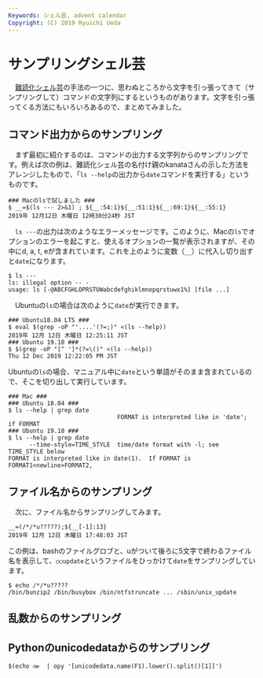 ```yaml
---
Keywords: シェル芸, advent calendar
Copyright: (C) 2019 Ryuichi Ueda
---
```


# サンプリングシェル芸

　[難読化シェル芸](https://raintrees.net/news/95)の手法の一つに、思わぬところから文字を引っ張ってきて（サンプリングして）コマンドの文字列にするというものがあります。文字を引っ張ってくる方法にもいろいろあるので、まとめてみました。

## コマンド出力からのサンプリング

　まず最初に紹介するのは、コマンドの出力する文字列からのサンプリングです。例えば次の例は、難読化シェル芸の名付け親のkanataさんの示した方法をアレンジしたもので、「`ls --help`の出力から`date`コマンドを実行する」というものです。

```
### Macのlsで試しました ###
$ __=$(ls --- 2>&1) ; ${__:54:1}${__:51:1}${__:69:1}${__:55:1}
2019年 12月12日 木曜日 12時30分24秒 JST
```

　`ls ---`の出力は次のようなエラーメッセージです。このように、Macの`ls`でオプションのエラーを起こすと、使えるオプションの一覧が表示されますが、その中にd, a, t, eが含まれています。これを上のように変数（`__`）に代入し切り出すと`date`になります。


```
$ ls ---
ls: illegal option -- -
usage: ls [-@ABCFGHLOPRSTUWabcdefghiklmnopqrstuwx1%] [file ...]
```

　Ubuntuの`ls`の場合は次のように`date`が実行できます。


```
### Ubuntu18.04 LTS ###
$ eval $(grep -oP "'....'(?=;)" <(ls --help))
2019年 12月 12日 木曜日 12:25:11 JST
### Ubuntu 19.10 ###
$ $(grep -oP "[^ ']*(?=\()" <(ls --help))
Thu 12 Dec 2019 12:22:05 PM JST
```

Ubuntuの`ls`の場合、マニュアル中に`date`という単語がそのまま含まれているので、そこを切り出して実行しています。

```
### Mac ###
### Ubuntu 18.04 ###
$ ls --help | grep date
                               FORMAT is interpreted like in 'date'; if FORMAT
### Ubuntu 19.10 ###
$ ls --help | grep date
      --time-style=TIME_STYLE  time/date format with -l; see TIME_STYLE below
FORMAT is interpreted like in date(1).  If FORMAT is FORMAT1<newline>FORMAT2,
```

## ファイル名からのサンプリング 

　次に、ファイル名からサンプリングしてみます。

```
__=(/*/*u?????);${__[-1]:13}
2019年 12月 12日 木曜日 17:48:03 JST
```

この例は、bashのファイルグロブと、uがついて後ろに5文字で終わるファイル名を表示して、`○○update`というファイルをひっかけて`date`をサンプリングしています。

```
$ echo /*/*u?????
/bin/bunzip2 /bin/busybox /bin/ntfstruncate ... /sbin/unix_update
```



## 乱数からのサンプリング

## Pythonのunicodedataからのサンプリング

```
$(echo ൹  | opy '[unicodedata.name(F1).lower().split()[1]]')
```
